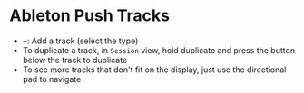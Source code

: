 # Ableton Push Tracks

- `+`: Add a track (select the type)
- To duplicate a track, in `Session` view, hold duplicate and press the button below the track to duplicate
- To see more tracks that don't fit on the display, just use the directional pad to navigate
